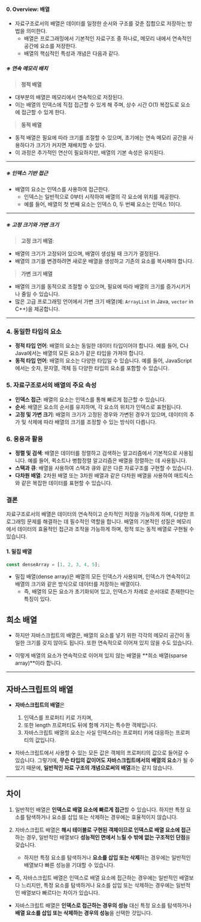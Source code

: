 
#### 0. Overview: 배열

- 자료구조로서의 배열은 데이터를 일정한 순서와 구조를 갖춘 집합으로 저장하는 방법을 의미한다.
	- 배열은 프로그래밍에서 기본적인 자료구조 중 하나로, 메모리 내에서 연속적인 공간에 요소를 저장한다.
	- 배열의 핵심적인 특성과 개념은 다음과 같다.

##### ※ 연속 메모리 배치

> **정적 배열**
- 대부분의 배열은 메모리에서 연속적으로 저장된다.
- 이는 배열의 인덱스에 직접 접근할 수 있게 해 주며, 상수 시간 O(1) 복잡도로 요소에 접근할 수 있게 한다.

> **동적 배열**
- 동적 배열은 필요에 따라 크기를 조절할 수 있으며, 초기에는 연속 메모리 공간을 사용하다가 크기가 커지면 재배치할 수 있다.
- 이 과정은 추가적인 연산이 필요하지만, 배열의 기본 속성은 유지된다.

---
##### ※ **인덱스 기반 접근**
- 배열의 요소는 인덱스를 사용하여 접근한다.
	- 인덱스는 일반적으로 0부터 시작하여 배열의 각 요소에 위치를 제공한다.
	- 예를 들어, 배열의 첫 번째 요소는 인덱스 0, 두 번째 요소는 인덱스 1이다.

---
##### ※ **고정 크기와 가변 크기**

> **고정 크기 배열**:
- 배열의 크기가 고정되어 있으며, 배열이 생성될 때 크기가 결정된다.
- 배열의 크기를 변경하려면 새로운 배열을 생성하고 기존의 요소를 복사해야 합니다.

> **가변 크기 배열**
-  배열의 크기를 동적으로 조절할 수 있으며, 필요에 따라 배열의 크기를 증가시키거나 줄일 수 있습니다. 
- 많은 고급 프로그래밍 언어에서 가변 크기 배열(예: `ArrayList` in Java, `vector` in C++)을 제공합니다.

---
### 4. **동일한 타입의 요소**

- **정적 타입 언어**: 배열의 요소는 동일한 데이터 타입이어야 합니다. 예를 들어, C나 Java에서는 배열의 모든 요소가 같은 타입을 가져야 합니다.
- **동적 타입 언어**: 배열의 요소는 다양한 타입일 수 있습니다. 예를 들어, JavaScript에서는 숫자, 문자열, 객체 등 다양한 타입의 요소를 포함할 수 있습니다.

### 5. **자료구조로서의 배열의 주요 속성**

- **인덱스 접근**: 배열의 요소는 인덱스를 통해 빠르게 접근할 수 있습니다.
- **순서**: 배열은 요소의 순서를 유지하며, 각 요소의 위치가 인덱스로 표현됩니다.
- **고정 및 가변 크기**: 배열의 크기가 고정된 경우와 가변된 경우가 있으며, 데이터의 추가 및 삭제에 따라 배열의 크기를 조정할 수 있는 방식이 다릅니다.

### 6. **응용과 활용**

- **정렬 및 검색**: 배열은 데이터를 정렬하고 검색하는 알고리즘에서 기본적으로 사용됩니다. 예를 들어, 퀵소트나 병합정렬 알고리즘은 배열을 정렬하는 데 사용됩니다.
- **스택과 큐**: 배열을 사용하여 스택과 큐와 같은 다른 자료구조를 구현할 수 있습니다.
- **다차원 배열**: 2차원 배열 또는 3차원 배열과 같은 다차원 배열을 사용하여 매트릭스와 같은 복잡한 데이터를 표현할 수 있습니다.

### 결론

자료구조로서의 배열은 데이터의 연속적이고 순차적인 저장을 가능하게 하며, 다양한 프로그래밍 문제를 해결하는 데 필수적인 역할을 합니다. 배열의 기본적인 성질은 메모리에서 데이터의 효율적인 접근과 조작을 가능하게 하며, 정적 또는 동적 배열로 구현될 수 있습니다.
#### 1. 밀집 배열

```js
const denseArray = [1, 2, 3, 4, 5];
```

- 밀집 배열(dense array)은 배열의 모든 인덱스가 사용되며, 인덱스가 연속적이고 배열의 크기와 같은 방식으로 데이터를 저장하는 배열이다.
	- 즉, 배열의 모든 요소가 초기화되어 있고, 인덱스가 차례로 순서대로 존재한다는 특징이 있다.


## 희소 배열

- 하지만 자바스크립트의 배열은, 배열의 요소를 넣기 위한 각각의 메모리 공간이 동일한 크기를 갖지 않아도 됩니다. 또한 연속적으로 이어져 있지 않을 수도 있습니다.

- 이렇게 배열의 요소가 연속적으로 이어져 있지 않는 배열을 **희소 배열(sparse array)**이라 합니다.

---

## 자바스크립트의 배열 

- **자바스크립트의 배열**은 
    1. 인덱스를 프로퍼티 키로 가지며, 
    2. 또한 length 프로퍼티도 뒤에 함께 가지는 특수한 객체입니다. 
    3. 자바스크립트 배열의 요소는 사실 인덱스라는 프로퍼티 키에 대응하는 프로퍼티의 값입니다.

- 자바스크립트에서 사용할 수 있는 모든 값은 객체의 프로퍼티의 값으로 들어갈 수 있습니다. 그렇기에, **무슨 타입의 값이어도 자바스크립트에서의 배열의 요소**가 될 수 있기 때문에, **일반적인 자료 구조의 개념으로써의 배열**과는 같지 않습니다.

---

## 차이

1. 일반적인 배열은 **인덱스로 배열 요소에 빠르게 접근**할 수 있습니다. 하지만 특정 요소를 탐색하거나 요소를 삽입 또는 삭제하는 경우에는 효율적이지 않습니다.

2. 자바스크립트 배열은 **해시 테이블로 구현된 객체이므로 인덱스로 배열 요소에 접근**하는 경우, 일반적인 배열보다 **성능적인 면에서 느릴 수 밖에 없는 구조적인 단점**을 갖습니다. 
    - 하지만 특정 요소를 탐색하거나 **요소를 삽입 또는 삭제**하는 경우에는 일반적인 배열보다 빠른 성능을 기대할 수 있습니다.

- 즉, 자바스크립트 배열은 인덱스로 배열 요소에 접근하는 경우에는 일반적인 배열보다 느리지만, 특정 요소를 탐색하거나 요소를 삽입 또는 삭제하는 경우에는 일반적인 배열보다 빠르다는 차이가 있습니다.

- 자바스크립트 배열은 **인덱스로 접근하는 경우의 성능** 대신 특정 요소를 탐색하거나 **배열 요소를 삽입 또는 삭제하는 경우의 성능**을 선택한 것입니다.